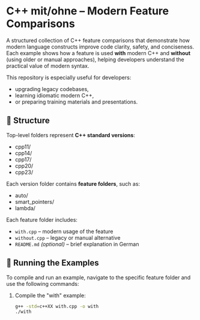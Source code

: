 # C++ mit/ohne – Modern Feature Comparisons

A structured collection of C++ feature comparisons that demonstrate how modern language constructs improve code clarity, safety, and conciseness.  
Each example shows how a feature is used **with** modern C++ and **without** (using older or manual approaches), helping developers understand the practical value of modern syntax.

This repository is especially useful for developers:

- upgrading legacy codebases,
- learning idiomatic modern C++,
- or preparing training materials and presentations.

## 📁 Structure

Top-level folders represent **C++ standard versions**:

- cpp11/
- cpp14/
- cpp17/
- cpp20/
- cpp23/

Each version folder contains **feature folders**, such as:

- auto/
- smart_pointers/
- lambda/

Each feature folder includes:

- `with.cpp` – modern usage of the feature
- `without.cpp` – legacy or manual alternative
- `README.md` _(optional)_ – brief explanation in German

## 🚀 Running the Examples

To compile and run an example, navigate to the specific feature folder and use the following commands:

1. Compile the "with" example:
   ```bash
   g++ -std=c++XX with.cpp -o with
   ./with
   ```
